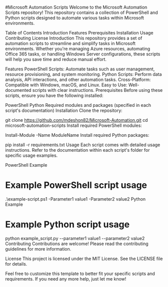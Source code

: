 #Microsoft Automation Scripts
Welcome to the Microsoft Automation Scripts repository! This repository contains a collection of PowerShell and Python scripts designed to automate various tasks within Microsoft environments.

Table of Contents
Introduction
Features
Prerequisites
Installation
Usage
Contributing
License
Introduction
This repository provides a set of automation scripts to streamline and simplify tasks in Microsoft environments. Whether you're managing Azure resources, automating Office 365 tasks, or handling Windows Server configurations, these scripts will help you save time and reduce manual effort.

Features
PowerShell Scripts: Automate tasks such as user management, resource provisioning, and system monitoring.
Python Scripts: Perform data analysis, API interactions, and other automation tasks.
Cross-Platform: Compatible with Windows, macOS, and Linux.
Easy to Use: Well-documented scripts with clear instructions.
Prerequisites
Before using these scripts, ensure you have the following installed:

PowerShell
Python
Required modules and packages (specified in each script's documentation)
Installation
Clone the repository:

git clone https://github.com/mdeshon82/Microsoft-Automation.git
cd microsoft-automation-scripts
Install required PowerShell modules:

Install-Module -Name ModuleName
Install required Python packages:

pip install -r requirements.txt
Usage
Each script comes with detailed usage instructions. Refer to the documentation within each script's folder for specific usage examples.

PowerShell Example
# Example PowerShell script usage
.\example-script.ps1 -Parameter1 value1 -Parameter2 value2
Python Example
# Example Python script usage
python example_script.py --parameter1 value1 --parameter2 value2
Contributing
Contributions are welcome! Please read the contributing guidelines for more information.

License
This project is licensed under the MIT License. See the LICENSE file for details.

Feel free to customize this template to better fit your specific scripts and requirements. If you need any more help, just let me know!
